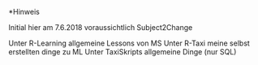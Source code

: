 *Hinweis

Initial hier am 7.6.2018 voraussichtlich Subject2Change

Unter R-Learning allgemeine Lessons von MS
Unter R-Taxi meine selbst erstellten dinge zu ML 
Unter TaxiSkripts allgemeine Dinge (nur SQL)
